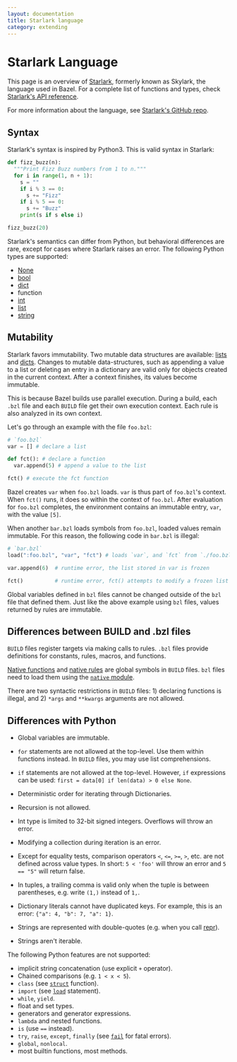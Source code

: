 ```yaml
---
layout: documentation
title: Starlark language
category: extending
---
```


# Starlark Language

<!-- [TOC] -->

This page is an overview of [Starlark](https://github.com/bazelbuild/starlark),
formerly known as Skylark, the language used in Bazel. For a complete list of
functions and types, check [Starlark's API reference](lib/skylark-overview.html).

For more information about the language, see [Starlark's GitHub repo](https://github.com/bazelbuild/starlark/).

## Syntax

Starlark's syntax is inspired by Python3. This is valid syntax in Starlark:

```python
def fizz_buzz(n):
  """Print Fizz Buzz numbers from 1 to n."""
  for i in range(1, n + 1):
    s = ""
    if i % 3 == 0:
      s += "Fizz"
    if i % 5 == 0:
      s += "Buzz"
    print(s if s else i)

fizz_buzz(20)
```

Starlark's semantics can differ from Python, but behavioral differences are
rare, except for cases where Starlark raises an error. The following Python
types are supported:

* [None](lib/globals.html#None)
* [bool](lib/bool.html)
* [dict](lib/dict.html)
* function
* [int](lib/int.html)
* [list](lib/list.html)
* [string](lib/string.html)

## Mutability

Starlark favors immutability. Two mutable data structures are available:
[lists](lib/list.html) and [dicts](lib/dict.html). Changes to mutable
data-structures, such as appending a value to a list or deleting an entry in a
dictionary are valid only for objects created in the current context. After a
context finishes, its values become immutable.

This is because Bazel builds use parallel execution. During a build, each `.bzl`
file and each `BUILD` file get their own execution context. Each rule is also
analyzed in its own context.

Let's go through an example with the file `foo.bzl`:

```python
# `foo.bzl`
var = [] # declare a list

def fct(): # declare a function
  var.append(5) # append a value to the list

fct() # execute the fct function
```

Bazel creates `var` when `foo.bzl` loads. `var` is thus part of `foo.bzl`'s
context. When `fct()` runs, it does so within the context of `foo.bzl`. After
evaluation for `foo.bzl` completes, the environment contains an immutable entry,
`var`, with the value `[5]`.

When another `bar.bzl` loads symbols from `foo.bzl`, loaded values remain
immutable. For this reason, the following code in `bar.bzl` is illegal:

```python
# `bar.bzl`
load(":foo.bzl", "var", "fct") # loads `var`, and `fct` from `./foo.bzl`

var.append(6)  # runtime error, the list stored in var is frozen

fct()          # runtime error, fct() attempts to modify a frozen list
```

Global variables defined in `bzl` files cannot be changed outside of the
`bzl` file that defined them. Just like the above example using `bzl` files,
values returned by rules are immutable.

## Differences between BUILD and .bzl files

`BUILD` files register targets via making calls to rules. `.bzl` files provide
definitions for constants, rules, macros, and functions.

[Native functions](../be/functions.html) and [native rules](
../be/overview.html#language-specific-native-rules) are global symbols in
`BUILD` files. `bzl` files need to load them using the [`native` module](
https://docs.bazel.build/versions/master/skylark/lib/native.html).

There are two syntactic restrictions in `BUILD` files: 1) declaring functions is
illegal, and 2) `*args` and `**kwargs` arguments are not allowed.

## Differences with Python

* Global variables are immutable.

* `for` statements are not allowed at the top-level. Use them within functions
  instead. In `BUILD` files, you may use list comprehensions.

* `if` statements are not allowed at the top-level. However, `if` expressions
  can be used: `first = data[0] if len(data) > 0 else None`.

* Deterministic order for iterating through Dictionaries.

* Recursion is not allowed.

* Int type is limited to 32-bit signed integers. Overflows will throw an error.

* Modifying a collection during iteration is an error.

* Except for equality tests, comparison operators `<`, `<=`, `>=`, `>`, etc. are
not defined across value types. In short: `5 < 'foo'` will throw an error and
`5 == "5"` will return false.

* In tuples, a trailing comma is valid only when the tuple is between
  parentheses, e.g. write `(1,)` instead of `1,`.

* Dictionary literals cannot have duplicated keys. For example, this is an
  error: `{"a": 4, "b": 7, "a": 1}`.

* Strings are represented with double-quotes (e.g. when you call
  [repr](lib/globals.html#repr)).

* Strings aren't iterable.

The following Python features are not supported:

* implicit string concatenation (use explicit `+` operator).
* Chained comparisons (e.g. `1 < x < 5`).
* `class` (see [`struct`](lib/struct.html#struct) function).
* `import` (see [`load`](concepts.md#loading-an-extension) statement).
* `while`, `yield`.
* float and set types.
* generators and generator expressions.
* `lambda` and nested functions.
* `is` (use `==` instead).
* `try`, `raise`, `except`, `finally` (see [`fail`](lib/globals.html#fail) for fatal errors).
* `global`, `nonlocal`.
* most builtin functions, most methods.
